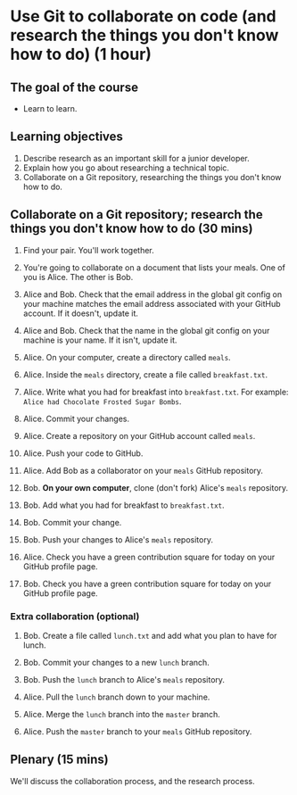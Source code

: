 # Use Git to collaborate on code (and research the things you don't know how to do) (1 hour)

## The goal of the course

* Learn to learn.

## Learning objectives

1. Describe research as an important skill for a junior developer.
2. Explain how you go about researching a technical topic.
3. Collaborate on a Git repository, researching the things you don't know how to do.

## Collaborate on a Git repository; research the things you don't know how to do (30 mins)

1. Find your pair.  You'll work together.

2. You're going to collaborate on a document that lists your meals.  One of you is Alice. The other is Bob.

3. Alice and Bob. Check that the email address in the global git config on your machine matches the email address associated with your GitHub account.  If it doesn't, update it.

4. Alice and Bob. Check that the name in the global git config on your machine is your name.  If it isn't, update it.

5. Alice. On your computer, create a directory called `meals`.

6. Alice. Inside the `meals` directory, create a file called `breakfast.txt`.

7. Alice. Write what you had for breakfast into `breakfast.txt`.  For example: `Alice had Chocolate Frosted Sugar Bombs`.

8. Alice. Commit your changes.

9. Alice. Create a repository on your GitHub account called `meals`.

10. Alice. Push your code to GitHub.

11. Alice. Add Bob as a collaborator on your `meals` GitHub repository.

12. Bob. **On your own computer**, clone (don't fork) Alice's `meals` repository.

13. Bob. Add what you had for breakfast to `breakfast.txt`.

14. Bob. Commit your change.

15. Bob. Push your changes to Alice's `meals` repository.

16. Alice. Check you have a green contribution square for today on your GitHub profile page.

17. Bob. Check you have a green contribution square for today on your GitHub profile page.

### Extra collaboration (optional)

1. Bob. Create a file called `lunch.txt` and add what you plan to have for lunch.

2. Bob. Commit your changes to a new `lunch` branch.

3. Bob. Push the `lunch` branch to Alice's `meals` repository.

4. Alice. Pull the `lunch` branch down to your machine.

5. Alice. Merge the `lunch` branch into the `master` branch.

6. Alice. Push the `master` branch to your `meals` GitHub repository.

## Plenary (15 mins)

We'll discuss the collaboration process, and the research process.
